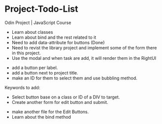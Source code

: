 # Project-Todo-List

Odin Project | JavaScript Course

- Learn about classes
- Learn about bind and the rest related to it
- Need to add data-attribute for buttons (Done)
- Need to revist the library project and implement some of the form there in this project.
- Use the modal and when task are add, it will render them in the RightUI

<!-- for edit button -->
- add a button per label.
- add a button next to project title.
- make an ID for them to select them and use bubbling method.

Keywords to add:
- Select button base on a class or ID of a DIV to target.
- Create another form for edit button and submit.


<!-- for Organizing -->
- make another file for the Edit Buttons.
- Learn about the bind method